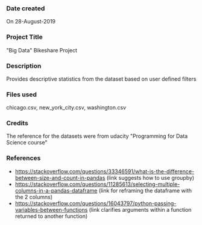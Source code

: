 ### Date created
On 28-August-2019

### Project Title
"Big Data" Bikeshare Project

### Description
Provides descriptive statistics from the dataset based on user defined filters

### Files used
chicago.csv, new_york_city.csv, washington.csv

### Credits
The reference for the datasets were from udacity "Programming for Data Science course"
### References
* https://stackoverflow.com/questions/33346591/what-is-the-difference-between-size-and-count-in-pandas
  (link suggests how to use groupby)
* https://stackoverflow.com/questions/11285613/selecting-multiple-columns-in-a-pandas-dataframe
  (link for reframing the dataframe with the 2 columns)
* https://stackoverflow.com/questions/16043797/python-passing-variables-between-functions
  (link clarifies arguments within a function returned to another function)
